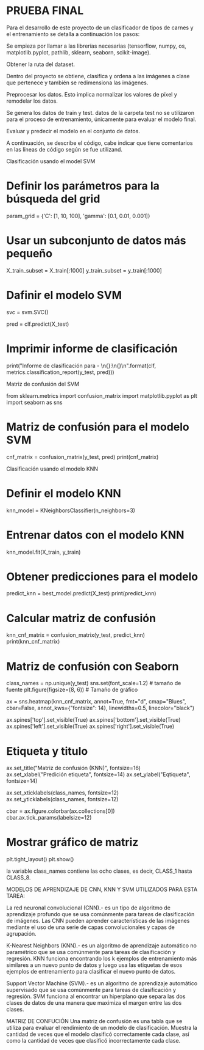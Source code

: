 # PRUEBA FINAL

Para el desarrollo de este proyecto de un clasificador de tipos de carnes y el entrenamiento se detalla a continuación los pasos:

Se empieza por llamar a las librerías necesarias (tensorflow, numpy, os, matplotlib.pyplot, pathlib, sklearn, seaborn, scikit-image).

Obtener la ruta del dataset.
 
Dentro del proyecto se obtiene, clasifica y ordena a las imágenes a clase que pertenece y también se redimensiona las imágenes.

Preprocesar los datos. Esto implica normalizar los valores de píxel y remodelar los datos.

Se genera los datos de train y test. datos de la carpeta test no se utilizaron para el proceso de entrenamiento, únicamente para evaluar el modelo final.

Evaluar y predecir el modelo en el conjunto de datos.

A continuación, se describe el código, cabe indicar que tiene comentarios en las líneas de código según se fue utilizand.

Clasificación usando el model SVM

# Definir los parámetros para la búsqueda del grid
param_grid = {'C': [1, 10, 100], 'gamma': [0.1, 0.01, 0.001]}

# Usar un subconjunto de datos más pequeño
X_train_subset = X_train[:1000]
y_train_subset = y_train[:1000]

# Dafinir el modelo SVM
svc = svm.SVC()

pred = clf.predict(X_test)

# Imprimir informe de clasificación
print("Informe de clasificación para - \n{}:\n{}\n".format(clf, metrics.classification_report(y_test, pred)))

Matriz de confusión del SVM

from sklearn.metrics import confusion_matrix
import matplotlib.pyplot as plt
import seaborn as sns

# Matriz de confusión para el modelo SVM
cnf_matrix = confusion_matrix(y_test, pred)
print(cnf_matrix)

Clasificación usando el modelo KNN
# Definir el modelo KNN
knn_model = KNeighborsClassifier(n_neighbors=3)

# Entrenar datos con el modelo KNN
knn_model.fit(X_train, y_train)

# Obtener predicciones para el modelo
predict_knn = best_model.predict(X_test)
print(predict_knn)

# Calcular matriz de confusión
knn_cnf_matrix = confusion_matrix(y_test, predict_knn)
print(knn_cnf_matrix)

# Matriz de confusión con Seaborn
class_names = np.unique(y_test)
sns.set(font_scale=1.2)  # tamaño de fuente 
plt.figure(figsize=(8, 6))  # Tamaño de gráfico

ax = sns.heatmap(knn_cnf_matrix, annot=True, fmt="d", cmap="Blues", cbar=False,
                 annot_kws={"fontsize": 14}, linewidths=0.5, linecolor="black")

ax.spines['top'].set_visible(True)
ax.spines['bottom'].set_visible(True)
ax.spines['left'].set_visible(True)
ax.spines['right'].set_visible(True)

# Etiqueta y titulo
ax.set_title("Matriz de confusión (KNN)", fontsize=16)
ax.set_xlabel("Predición etiqueta", fontsize=14)
ax.set_ylabel("Eqtiqueta", fontsize=14)

ax.set_xticklabels(class_names, fontsize=12)
ax.set_yticklabels(class_names, fontsize=12)

cbar = ax.figure.colorbar(ax.collections[0])
cbar.ax.tick_params(labelsize=12)

# Mostrar gráfico de matriz
plt.tight_layout()
plt.show()

la variable class_names contiene las ocho clases, es decir, CLASS_1 hasta CLASS_8.

MODELOS DE APRENDIZAJE DE CNN, KNN Y SVM UTILIZADOS PARA ESTA TAREA:

La red neuronal convolucional (CNN).- es un tipo de algoritmo de aprendizaje profundo que se usa comúnmente para tareas de clasificación de imágenes. Las CNN pueden aprender características de las imágenes mediante el uso de una serie de capas convolucionales y capas de agrupación.

K-Nearest Neighbors (KNN).- es un algoritmo de aprendizaje automático no paramétrico que se usa comúnmente para tareas de clasificación y regresión. KNN funciona encontrando los k ejemplos de entrenamiento más similares a un nuevo punto de datos y luego usa las etiquetas de esos ejemplos de entrenamiento para clasificar el nuevo punto de datos.

Support Vector Machine (SVM).- es un algoritmo de aprendizaje automático supervisado que se usa comúnmente para tareas de clasificación y regresión. SVM funciona al encontrar un hiperplano que separa las dos clases de datos de una manera que maximiza el margen entre las dos clases.

MATRIZ DE CONFUCIÓN
Una matriz de confusión es una tabla que se utiliza para evaluar el rendimiento de un modelo de clasificación. Muestra la cantidad de veces que el modelo clasificó correctamente cada clase, así como la cantidad de veces que clasificó incorrectamente cada clase.
